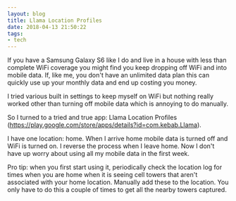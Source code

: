 ```yaml
---
layout: blog
title: Llama Location Profiles
date: 2018-04-13 21:50:22
tags:
- tech
---
```

If you have a Samsung Galaxy S6 like I do and live in a house with less than complete WiFi coverage you might find you keep dropping off WiFi and into mobile data. If, like me, you don't have an unlimited data plan this can quickly use up your monthly data and end up costing you money. 

I tried various built in settings to keep myself on WiFi but nothing really worked other than turning off mobile data which is annoying to do manually.

So I turned to a tried and true app: Llama Location Profiles (https://play.google.com/store/apps/details?id=com.kebab.Llama).

I have one location: home. When I arrive home mobile data is turned off and WiFi is turned on. I reverse the process when I leave home. Now I don't have up worry about using all my mobile data in the first week.

Pro tip: when you first start using it, periodically check the location log for times when you are home when it is seeing cell towers that aren't associated with your home location. Manually add these to the location. You only have to do this a couple of times to get all the nearby towers captured.